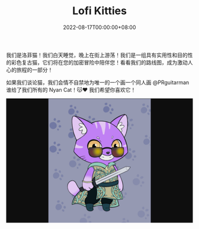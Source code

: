﻿---
title: "Lofi Kitties"
description: "💎玩赚取收藏品"
date: 2022-08-17T00:00:00+08:00
lastmod: 2022-08-17T00:00:00+08:00
draft: false
authors: ["boogArno"]
featuredImage: "lofi-kitties.png"
tags: ["NFT Games","Lofi Kitties"]
categories: ["nfts"]
nfts: ["NFT Games"]
blockchain: "ETH"
website: "https://www.lofikitties.art/"
twitter: "https://twitter.com/LofiKitties"
discord: "https://discord.com/invite/qVuZE79euy"
telegram: ""
github: ""
youtube: ""
twitch: ""
facebook: ""
instagram: ""
reddit: ""
medium: ""
steam: ""
gitbook: ""
googleplay: ""
appstore: ""
status: "Live"
weight: 
lightgallery: true
toc: true
pinned: false
recommend: false
recommend1: false
---
我们是洛菲猫！我们白天睡觉，晚上在街上游荡！我们是一组具有实用性和目的性的彩色复古猫，它们将在您的加密冒险中陪伴您！看看我们的路线图，成为激动人心的旅程的一部分！

如果我们谈论猫，我们会情不自禁地为唯一的一个画一个同人画
@PRguitarman
 谁给了我们所有的 Nyan Cat！😽❤ 我们希望你喜欢它！

![lofikitties-dapp-games-ethereum-image1_3ada97c4993ae9253aa8fdd1edde8d9b](lofikitties-dapp-games-ethereum-image1_3ada97c4993ae9253aa8fdd1edde8d9b.png)